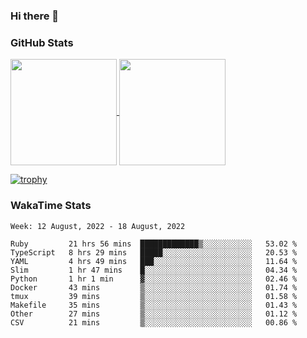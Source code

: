 ### Hi there 👋

### GitHub Stats

<a href="https://github.com/anuraghazra/github-readme-stats">
  <img align="center" height="170px" src="https://github-readme-stats.vercel.app/api/top-langs/?username=tksfjt1024&layout=compact&count_private=true&show_icons=true&show_icons=true&theme=graywhite" />
</a>
<a href="https://github.com/anuraghazra/github-readme-stats">
  <img align="center" height="170px" src="https://github-readme-stats.vercel.app/api?username=tksfjt1024&count_private=true&show_icons=true&show_icons=true&theme=graywhite" />
</a>

[![trophy](https://github-profile-trophy.vercel.app/?username=tksfjt1024)](https://github.com/ryo-ma/github-profile-trophy)

### WakaTime Stats

<!--START_SECTION:waka-->
```text
Week: 12 August, 2022 - 18 August, 2022

Ruby         21 hrs 56 mins  █████████████▒░░░░░░░░░░░   53.02 % 
TypeScript   8 hrs 29 mins   █████░░░░░░░░░░░░░░░░░░░░   20.53 % 
YAML         4 hrs 49 mins   ███░░░░░░░░░░░░░░░░░░░░░░   11.64 % 
Slim         1 hr 47 mins    █░░░░░░░░░░░░░░░░░░░░░░░░   04.34 % 
Python       1 hr 1 min      ▓░░░░░░░░░░░░░░░░░░░░░░░░   02.46 % 
Docker       43 mins         ▒░░░░░░░░░░░░░░░░░░░░░░░░   01.74 % 
tmux         39 mins         ▒░░░░░░░░░░░░░░░░░░░░░░░░   01.58 % 
Makefile     35 mins         ▒░░░░░░░░░░░░░░░░░░░░░░░░   01.43 % 
Other        27 mins         ▒░░░░░░░░░░░░░░░░░░░░░░░░   01.12 % 
CSV          21 mins         ▒░░░░░░░░░░░░░░░░░░░░░░░░   00.86 % 
```
<!--END_SECTION:waka-->
